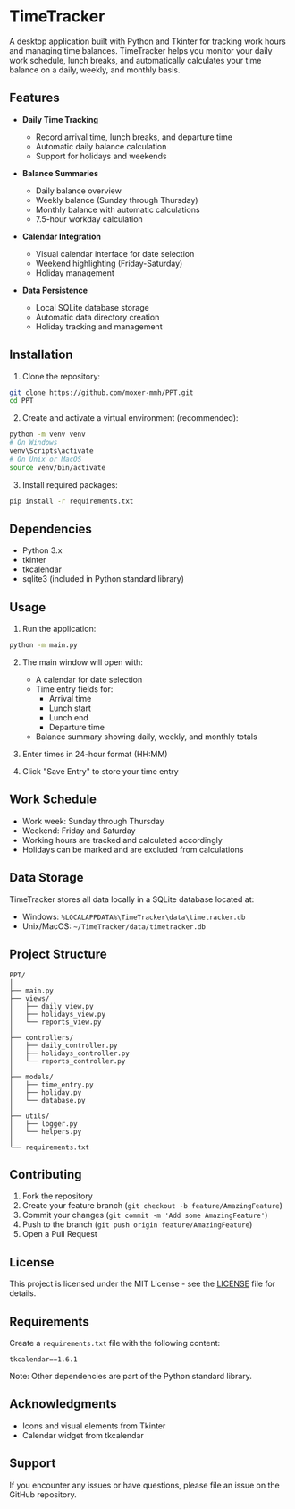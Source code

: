 # TimeTracker

A desktop application built with Python and Tkinter for tracking work hours and managing time balances. TimeTracker helps you monitor your daily work schedule, lunch breaks, and automatically calculates your time balance on a daily, weekly, and monthly basis.

## Features

- **Daily Time Tracking**
  - Record arrival time, lunch breaks, and departure time
  - Automatic daily balance calculation
  - Support for holidays and weekends

- **Balance Summaries**
  - Daily balance overview
  - Weekly balance (Sunday through Thursday)
  - Monthly balance with automatic calculations
  - 7.5-hour workday calculation

- **Calendar Integration**
  - Visual calendar interface for date selection
  - Weekend highlighting (Friday-Saturday)
  - Holiday management

- **Data Persistence**
  - Local SQLite database storage
  - Automatic data directory creation
  - Holiday tracking and management

## Installation

1. Clone the repository:
```bash
git clone https://github.com/moxer-mmh/PPT.git
cd PPT
```

2. Create and activate a virtual environment (recommended):
```bash
python -m venv venv
# On Windows
venv\Scripts\activate
# On Unix or MacOS
source venv/bin/activate
```

3. Install required packages:
```bash
pip install -r requirements.txt
```

## Dependencies

- Python 3.x
- tkinter
- tkcalendar
- sqlite3 (included in Python standard library)

## Usage

1. Run the application:
```bash
python -m main.py
```

2. The main window will open with:
   - A calendar for date selection
   - Time entry fields for:
     - Arrival time
     - Lunch start
     - Lunch end
     - Departure time
   - Balance summary showing daily, weekly, and monthly totals

3. Enter times in 24-hour format (HH:MM)

4. Click "Save Entry" to store your time entry

## Work Schedule

- Work week: Sunday through Thursday
- Weekend: Friday and Saturday
- Working hours are tracked and calculated accordingly
- Holidays can be marked and are excluded from calculations

## Data Storage

TimeTracker stores all data locally in a SQLite database located at:
- Windows: `%LOCALAPPDATA%\TimeTracker\data\timetracker.db`
- Unix/MacOS: `~/TimeTracker/data/timetracker.db`

## Project Structure

```
PPT/
│
├── main.py
├── views/
│   ├── daily_view.py
│   ├── holidays_view.py
│   └── reports_view.py
│
├── controllers/
│   ├── daily_controller.py
│   ├── holidays_controller.py
│   └── reports_controller.py
│
├── models/
│   ├── time_entry.py
│   ├── holiday.py
│   └── database.py
│
├── utils/
│   ├── logger.py
│   └── helpers.py
│
└── requirements.txt

```

## Contributing

1. Fork the repository
2. Create your feature branch (`git checkout -b feature/AmazingFeature`)
3. Commit your changes (`git commit -m 'Add some AmazingFeature'`)
4. Push to the branch (`git push origin feature/AmazingFeature`)
5. Open a Pull Request

## License

This project is licensed under the MIT License - see the [LICENSE](LICENSE) file for details.

## Requirements

Create a `requirements.txt` file with the following content:

```
tkcalendar==1.6.1
```

Note: Other dependencies are part of the Python standard library.

## Acknowledgments

- Icons and visual elements from Tkinter
- Calendar widget from tkcalendar

## Support

If you encounter any issues or have questions, please file an issue on the GitHub repository.